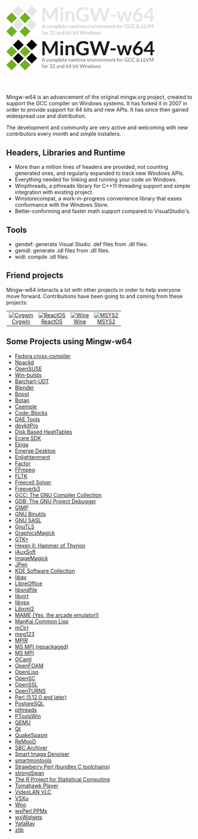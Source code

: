 <header>
<h1 style="text-align: left">
    <img src="header-dark.svg#gh-dark-mode-only" style="max-width: min(90%, 400px);">
    <img src="header.svg#gh-light-mode-only" style="max-width: min(90%, 400px);">
</h1>
</header>

# 

Mingw-w64 is an advancement of the original mingw.org project, created to
support the GCC compiler on Windows systems. It has forked it in 2007 in order
to provide support for 64 bits and new APIs. It has since then gained widespread
use and distribution.

The development and community are very active and welcoming with new
contributors every month and simple installers.

## Headers, Libraries and Runtime

- More than a million lines of headers are provided, not counting generated ones,
  and regularly expanded to track new Windows APIs.
- Everything needed for linking and running your code on Windows.
- Winpthreads, a pthreads library for C++11 threading support and simple
  integration with existing project.
- Winstorecompat, a work-in-progress convenience library that eases conformance with the Windows Store.
- Better-conforming and faster math support compared to VisualStudio's.

## Tools

- gendef: generate Visual Studio .def files from .dll files.
- genidl: generate .idl files from .dll files.
- widl: compile .idl files.

## Friend projects

Mingw-w64 interacts a lot with other projects in order to help everyone move
forward. Contributions have been going to and coming from these projects:

<table>
<tr>
<td style="text-align: center">
    <a href="http://cygwin.com" class="media" title="http://cygwin.com"><img src="./logos/cygwin-logo.png" title="Cygwin" width="64" height="64" alt="Cygwin" />
    <br>Cygwin
    </a>
</td>
<td style="text-align: center">
    <a href="http://reactos.com" class="media" title="http://reactos.com"><img src="./logos/reactos-logo.png" title="ReactOS" width="116" height="64" alt="ReactOS" />
    <br>
    ReactOS
    </a>
</td>
<td style="text-align: center">
    <a href="http://winehq.org" class="media" title="http://winehq.org"><img src="./logos/wine-logo.png" title="Wine" width="40" height="64" alt="Wine" />
    <br>
    Wine
    </a>
</td>
<td style="text-align: center">
    <a href="https://www.msys2.org" class="media" title="https://www.msys2.org"><img src="./logos/msys2-logo.png" title="MSYS2" width="64" height="64" alt="MSYS2" />
    <br>
    MSYS2
    </a>
</td>
</tr>
</table>

## Some Projects using Mingw-w64

- [Fedora cross-compiler](http://fedoraproject.org/wiki/MinGW)
- [Npackd](https://npackd.appspot.com)
- [OpenSUSE](http://opensuse.org)
- [Win-builds](http://win-builds.org)
- [Barchart-UDT](http://code.google.com/p/barchart-udt/)
- [Blender](http://www.blender.org/)
- [Boost](http://www.boost.org/)
- [Botan](http://botan.randombit.net/)
- [Ceemple](http://www.ceemple.com)
- [Code::Blocks](http://www.codeblocks.org/)
- [DAE Tools](http://daetools.sourceforge.net)
- [devkitPro](http://devkitpro.org/)
- [Disk Based HashTables](http://sourceforge.net/projects/dbh/)
- [Ecere SDK](http://www.ecere.org/)
- [Ekiga](http://www.ekiga.org/)
- [Emerge Desktop](http://emergedesktop.org)
- [Enlightenment](http://www.enlightenment.org/)
- [Factor](http://factorcode.org/)
- [FFmpeg](http://ffmpeg.mplayerhq.hu/)
- [FLTK](http://www.fltk.org/)
- [Freecell Solver](http://fc-solve.shlomifish.org/)
- [Freeverb3](http://freeverb3.sourceforge.net/)
- [GCC: The GNU Compiler Collection](http://gcc.gnu.org/)
- [GDB: The GNU Project Debugger](http://www.gnu.org/software/gdb/)
- [GIMP](http://gimp-win.sourceforge.net/stable.html)
- [GNU Binutils](http://www.gnu.org/software/binutils/)
- [GNU SASL](http://www.gnu.org/software/gsasl/)
- [GnuTLS](http://www.gnu.org/software/gnutls/)
- [GraphicsMagick](http://www.graphicsmagick.org/)
- [GTK+](http://www.gtk.org/download-windows-64bit.html)
- [Hexen II: Hammer of Thyrion](http://uhexen2.sf.net/)
- [iAuxSoft](http://www.iauxsoft.com/)
- [ImageMagick](http://www.imagemagick.org/)
- [JPen](http://jpen.sf.net/)
- [KDE Software Collection](http://kde.org/)
- [libav](http://libav.org/)
- [LibreOffice](http://www.libreoffice.org/)
- [libsndfile](http://www.mega-nerd.com/libsndfile/)
- [libvirt](http://libvirt.org/)
- [libvpx](http://www.webmproject.org/)
- [Libxml2](http://xmlsoft.org/)
- [MAME (Yes, the arcade emulator!)](http://mamedev.org/)
- [ManKai Common Lisp](http://common-lisp.net/project/mkcl/)
- [mCtrl](http://mctrl.org)
- [mpg123](http://www.mpg123.de/)
- [MPIR](http://www.mpir.org/)
- [MS MPI (repackaged)](https://bitbucket.org/Haroogan/microsoft-mpi/downloads)
- [MS MPI](http://www.symscape.com/configure-msmpi-for-mingw-w64)
- [OCaml](http://www.ocaml.org)
- [OpenFOAM](http://www.symscape.com/openfoam-1-7-x-on-windows-64-mpi)
- [OpenLisp](http://www.eligis.com/)
- [OpenSC](http://www.opensc-project.org/)
- [OpenSSL](http://www.openssl.org/)
- [OpenTURNS](http://www.openturns.org/)
- [Perl (5.12.0 and later)](http://www.perl.org/)
- [PostgreSQL](http://www.postgresql.org/)
- [pthreads](http://sourceware.org/pthreads-win32/)
- [PToolsWin](http://www.paratools.com/PToolsWIN)
- [QEMU](http://qemu.org)
- [Qt](http://qt-project.org/)
- [QuakeSpasm](http://quakespasm.sourceforge.net/)
- [ReMooD](http://remood.sf.net/)
- [SBC Archiver](http://sbcarchiver.cjb.net/)
- [Smart Image Denoiser](http://smartimagedenoiser.com/)
- [smartmontools](http://smartmontools.sourceforge.net/)
- [Strawberry Perl (bundles C toolchains)](http://strawberryperl.com/)
- [strongSwan](http://strongswan.org/)
- [The R Project for Statistical Computing](http://www.r-project.org/)
- [Tomahawk Player](http://www.tomahawk-player.org/)
- [VideoLAN VLC](http://www.videolan.org/vlc/)
- [VSXu](http://www.vsxu.com/)
- [Woo](http://www.woodem.eu/)
- [wxPerl PPMs](http://www.wxperl.co.uk/building/msw.html)
- [wxWidgets](http://www.wxwidgets.org/)
- [YafaRay](http://www.yafaray.org/)
- [zlib](http://www.zlib.net/)